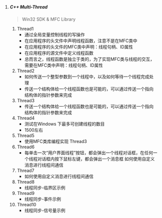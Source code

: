1. ##### C++ Multi-Thread
   > Win32 SDK & MFC Library
   1. Thread1
       * 通过全局变量控制线程的写操作
       * 在应用程序的头文件中声明线程函数，注意不是在MFC类中
       * 在应用程序的头文件的MFC类中声明：线程句柄、ID属性
       * 在应用程序的源文件中定义线程函数
       * 总而言之，线程函数是独立于类的，为了实现MFC类与线程的交互，需要在MFC类中声明：线程句柄、ID属性
   1. Thread2
       * 如何传送一个整型参数到一个线程中，以及如何等待一个线程完成处理
       * 传送一个结构体给一个线程函数也是可能的，可以通过传送一个指向结构体的指针参数来完成
   1. Thread3
       * 传送一个结构体给一个线程函数也是可能的，可以通过传送一个指向结构体的指针参数来完成
   1. Thread4
       * 测试在Windows 下最多可创建线程的数目
       * 1500左右
   1. Thread5
       * 使用MFC类库编程实现 Thread3
   1. Thread6
       * 每单击一次“用户界面线程”按钮，都会弹出一个线程对话框，在任何一个线程对话框内按下鼠标左键，都会弹出一个消息框
       如何使用自定义消息进行线程间通信
   1. Thread7
       * 如何使用自定义消息进行线程间通信
   1. Thread8
       * 线程同步-临界区示例
   1. Thread9
       * 线程同步-事件示例
   1. Thread10
       * 线程同步-信号量示例